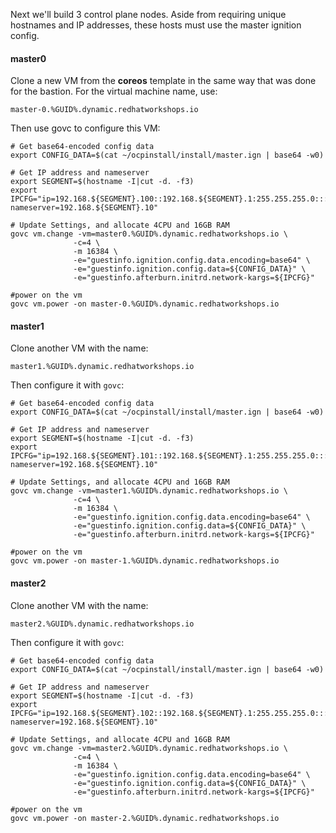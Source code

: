 Next we'll build 3 control plane nodes. Aside from requiring unique hostnames and IP addresses, these hosts must use the master ignition config.

#### master0
Clone a new VM from the **coreos** template in the same way that was done for the bastion. For the virtual machine name, use:
```copy
master-0.%GUID%.dynamic.redhatworkshops.io
```
Then use govc to configure this VM:
```execute
# Get base64-encoded config data
export CONFIG_DATA=$(cat ~/ocpinstall/install/master.ign | base64 -w0)

# Get IP address and nameserver
export SEGMENT=$(hostname -I|cut -d. -f3)
export IPCFG="ip=192.168.${SEGMENT}.100::192.168.${SEGMENT}.1:255.255.255.0:::none nameserver=192.168.${SEGMENT}.10"

# Update Settings, and allocate 4CPU and 16GB RAM
govc vm.change -vm=master0.%GUID%.dynamic.redhatworkshops.io \
              -c=4 \
              -m 16384 \
              -e="guestinfo.ignition.config.data.encoding=base64" \
              -e="guestinfo.ignition.config.data=${CONFIG_DATA}" \
              -e="guestinfo.afterburn.initrd.network-kargs=${IPCFG}"

#power on the vm
govc vm.power -on master-0.%GUID%.dynamic.redhatworkshops.io
```

#### master1
Clone another VM with the name:
```copy
master1.%GUID%.dynamic.redhatworkshops.io
```
Then configure it with `govc`:
```execute
# Get base64-encoded config data
export CONFIG_DATA=$(cat ~/ocpinstall/install/master.ign | base64 -w0)

# Get IP address and nameserver
export SEGMENT=$(hostname -I|cut -d. -f3)
export IPCFG="ip=192.168.${SEGMENT}.101::192.168.${SEGMENT}.1:255.255.255.0:::none nameserver=192.168.${SEGMENT}.10"

# Update Settings, and allocate 4CPU and 16GB RAM
govc vm.change -vm=master1.%GUID%.dynamic.redhatworkshops.io \
              -c=4 \
              -m 16384 \
              -e="guestinfo.ignition.config.data.encoding=base64" \
              -e="guestinfo.ignition.config.data=${CONFIG_DATA}" \
              -e="guestinfo.afterburn.initrd.network-kargs=${IPCFG}"

#power on the vm
govc vm.power -on master-1.%GUID%.dynamic.redhatworkshops.io
```

#### master2
Clone another VM with the name:
```copy
master2.%GUID%.dynamic.redhatworkshops.io
```
Then configure it with `govc`:
```execute
# Get base64-encoded config data
export CONFIG_DATA=$(cat ~/ocpinstall/install/master.ign | base64 -w0)

# Get IP address and nameserver
export SEGMENT=$(hostname -I|cut -d. -f3)
export IPCFG="ip=192.168.${SEGMENT}.102::192.168.${SEGMENT}.1:255.255.255.0:::none nameserver=192.168.${SEGMENT}.10"

# Update Settings, and allocate 4CPU and 16GB RAM
govc vm.change -vm=master2.%GUID%.dynamic.redhatworkshops.io \
              -c=4 \
              -m 16384 \
              -e="guestinfo.ignition.config.data.encoding=base64" \
              -e="guestinfo.ignition.config.data=${CONFIG_DATA}" \
              -e="guestinfo.afterburn.initrd.network-kargs=${IPCFG}"

#power on the vm
govc vm.power -on master-2.%GUID%.dynamic.redhatworkshops.io
```
